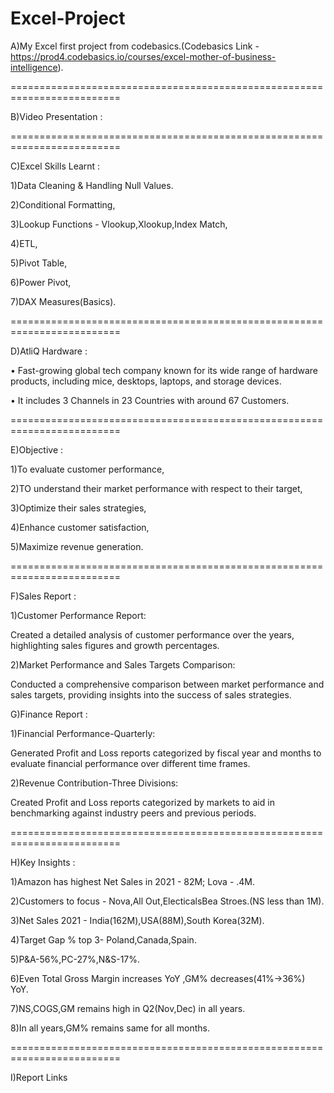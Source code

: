 # Excel-Project

A)My Excel first project from codebasics.(Codebasics Link - https://prod4.codebasics.io/courses/excel-mother-of-business-intelligence).

=========================================================================

B)Video Presentation :

=========================================================================

C)Excel Skills Learnt :

1)Data Cleaning & Handling Null Values.

2)Conditional Formatting,

3)Lookup Functions - Vlookup,Xlookup,Index Match,

4)ETL,

5)Pivot Table,

6)Power Pivot,

7)DAX Measures(Basics).

=========================================================================

D)AtliQ Hardware :  

• Fast-growing global tech company known for its wide range of hardware products,
  including mice, desktops, laptops, and storage devices.
  
• It includes 3 Channels in 23 Countries with around 67 Customers.

=========================================================================

E)Objective :

1)To evaluate customer performance,

2)TO understand their market performance with respect to their target,

3)Optimize their sales strategies,

4)Enhance customer satisfaction,

5)Maximize revenue generation.

=========================================================================

F)Sales Report :

1)Customer Performance Report:

Created a detailed analysis of customer performance over the years, highlighting sales figures and growth percentages.

2)Market Performance and Sales Targets Comparison:

Conducted a comprehensive comparison between market performance and sales targets, providing insights into the success of sales strategies.

G)Finance Report :

1)Financial Performance-Quarterly:

Generated Profit and Loss reports categorized by fiscal year and months to evaluate financial performance over different time frames.

2)Revenue Contribution-Three Divisions:

Created Profit and Loss reports categorized by markets to aid in benchmarking against industry peers and previous periods.

=========================================================================

H)Key Insights :

1)Amazon has highest Net Sales in 2021 - 82M; Lova - .4M.

2)Customers to focus - Nova,All Out,ElecticalsBea Stroes.(NS less than 1M).

3)Net Sales 2021 - India(162M),USA(88M),South Korea(32M).

4)Target Gap % top 3- Poland,Canada,Spain.

5)P&A-56%,PC-27%,N&S-17%.

6)Even Total Gross Margin increases YoY ,GM% decreases(41%->36%) YoY.

7)NS,COGS,GM remains high in Q2(Nov,Dec) in all years.

8)In all years,GM% remains same for all months.

=========================================================================

I)Report Links
